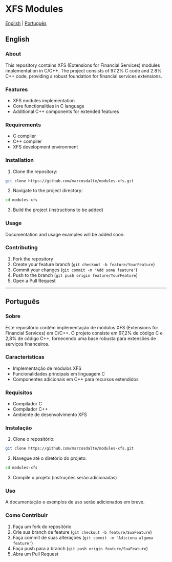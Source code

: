 # XFS Modules

[English](#english) | [Português](#português)

## English

### About
This repository contains XFS (Extensions for Financial Services) modules implementation in C/C++. The project consists of 97.2% C code and 2.8% C++ code, providing a robust foundation for financial services extensions.

### Features
- XFS modules implementation
- Core functionalities in C language
- Additional C++ components for extended features

### Requirements
- C compiler
- C++ compiler
- XFS development environment

### Installation
1. Clone the repository:
```bash
git clone https://github.com/marcosdalte/modules-xfs.git
```
2. Navigate to the project directory:
```bash
cd modules-xfs
```
3. Build the project (instructions to be added)

### Usage
Documentation and usage examples will be added soon.

### Contributing
1. Fork the repository
2. Create your feature branch (`git checkout -b feature/YourFeature`)
3. Commit your changes (`git commit -m 'Add some feature'`)
4. Push to the branch (`git push origin feature/YourFeature`)
5. Open a Pull Request

---

## Português

### Sobre
Este repositório contém implementação de módulos XFS (Extensions for Financial Services) em C/C++. O projeto consiste em 97,2% de código C e 2,8% de código C++, fornecendo uma base robusta para extensões de serviços financeiros.

### Características
- Implementação de módulos XFS
- Funcionalidades principais em linguagem C
- Componentes adicionais em C++ para recursos estendidos

### Requisitos
- Compilador C
- Compilador C++
- Ambiente de desenvolvimento XFS

### Instalação
1. Clone o repositório:
```bash
git clone https://github.com/marcosdalte/modules-xfs.git
```
2. Navegue até o diretório do projeto:
```bash
cd modules-xfs
```
3. Compile o projeto (instruções serão adicionadas)

### Uso
A documentação e exemplos de uso serão adicionados em breve.

### Como Contribuir
1. Faça um fork do repositório
2. Crie sua branch de feature (`git checkout -b feature/SuaFeature`)
3. Faça commit de suas alterações (`git commit -m 'Adiciona alguma feature'`)
4. Faça push para a branch (`git push origin feature/SuaFeature`)
5. Abra um Pull Request
